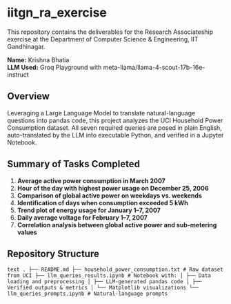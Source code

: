 # iitgn_ra_exercise

This repository contains the deliverables for the Research Associateship exercise at the Department of Computer Science & Engineering, IIT Gandhinagar.

**Name:** Krishna Bhatia  
**LLM Used:** Groq Playground with meta-llama/llama-4-scout-17b-16e-instruct  

## Overview

Leveraging a Large Language Model to translate natural-language questions into pandas code, this project analyzes the UCI Household Power Consumption dataset. All seven required queries are posed in plain English, auto-translated by the LLM into executable Python, and verified in a Jupyter Notebook.

## Summary of Tasks Completed

1. **Average active power consumption in March 2007**  
2. **Hour of the day with highest power usage on December 25, 2006**  
3. **Comparison of global active power on weekdays vs. weekends**  
4. **Identification of days when consumption exceeded 5 kWh**  
5. **Trend plot of energy usage for January 1–7, 2007**  
6. **Daily average voltage for February 1–7, 2007**  
7. **Correlation analysis between global active power and sub-metering values**  

## Repository Structure

```text . ├── README.md ├── household_power_consumption.txt # Raw dataset from UCI ├── llm_queries_results.ipynb # Notebook with: │ ├── Data loading and preprocessing │ ├── LLM-generated pandas code │ ├── Verified outputs & metrics │ └── Matplotlib visualizations └── llm_queries_prompts.ipynb # Natural-language prompts ```
